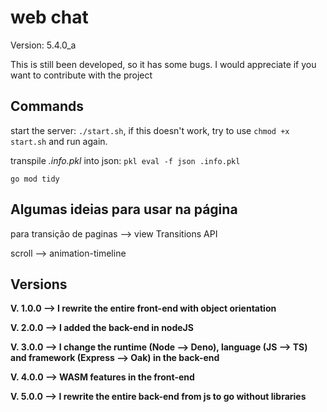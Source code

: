 ﻿# web chat

Version: 5.4.0_a

This is still been developed, so it has some bugs. I would appreciate if you want to contribute with the project

## Commands

start the server: `./start.sh`, if this doesn't work, try to use `chmod +x start.sh` and run again.

transpile *.info.pkl* into json: `pkl eval -f json .info.pkl`

`go mod tidy`

## Algumas ideias para usar na página

para transição de paginas --> view Transitions API

scroll --> animation-timeline

## Versions

**V. 1.0.0 --> I rewrite the entire front-end with object orientation**

**V. 2.0.0 --> I added the back-end in nodeJS**

**V. 3.0.0 --> I change the runtime (Node --> Deno), language (JS --> TS) and framework (Express --> Oak) in the back-end**

**V. 4.0.0 --> WASM features in the front-end**

**V. 5.0.0 --> I rewrite the entire back-end from js to go without libraries**
